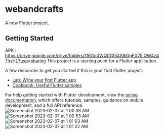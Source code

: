 # webandcrafts

A new Flutter project.

## Getting Started
APK : https://drive.google.com/drive/folders/116Go0WQ0Gf54S8jDgFX75iOW4z47hsHL?usp=sharing
This project is a starting point for a Flutter application.

A few resources to get you started if this is your first Flutter project:

- [Lab: Write your first Flutter app](https://docs.flutter.dev/get-started/codelab)
- [Cookbook: Useful Flutter samples](https://docs.flutter.dev/cookbook)

For help getting started with Flutter development, view the
[online documentation](https://docs.flutter.dev/), which offers tutorials,
samples, guidance on mobile development, and a full API reference.
![Screenshot 2023-02-07 at 1 00 38 AM](https://user-images.githubusercontent.com/65680241/217067237-194829a2-9c23-4111-bb44-1f1695a209f6.png)
![Screenshot 2023-02-07 at 1 00 53 AM](https://user-images.githubusercontent.com/65680241/217067257-750c5294-f546-4e28-b59e-1b9a9640f1bd.png)
![Screenshot 2023-02-07 at 1 01 03 AM](https://user-images.githubusercontent.com/65680241/217067262-5ab5e3ac-834e-4b40-bfdb-6635745c531b.png)
![Screenshot 2023-02-07 at 1 01 22 AM](https://user-images.githubusercontent.com/65680241/217067265-c73bda2a-a0b3-4266-ad4c-0b65bdacd113.png)
